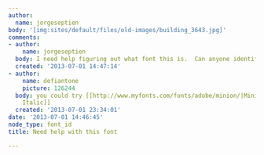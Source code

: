 ```yaml
---
author:
  name: jorgeseptien
body: '[img:sites/default/files/old-images/building_3643.jpg]'
comments:
- author:
    name: jorgeseptien
  body: I need help figuring out what font this is.  Can anyone identify it?
  created: '2013-07-01 14:47:14'
- author:
    name: defiantone
    picture: 126244
  body: you could try [[http://www.myfonts.com/fonts/adobe/minion/|Minion Semibold
    Italic]]
  created: '2013-07-01 23:34:01'
date: '2013-07-01 14:46:45'
node_type: font_id
title: Need help with this font

---
```

